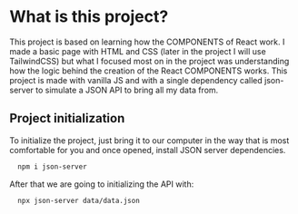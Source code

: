 # What is this project?

This project is based on learning how the COMPONENTS of React work. I made a basic page with HTML and CSS (later in the project I will use TailwindCSS) but what I focused most on in the project was understanding how the logic behind the creation of the React COMPONENTS works. This project is made with vanilla JS and with a single dependency called json-server to simulate a JSON API to bring all my data from.


## Project initialization
To initialize the project, just bring it to our computer in the way that is most comfortable for you and once opened, install JSON server dependencies.


```bash
  npm i json-server
```
After that we are going to initializing the API with:
```bash
  npx json-server data/data.json
```
